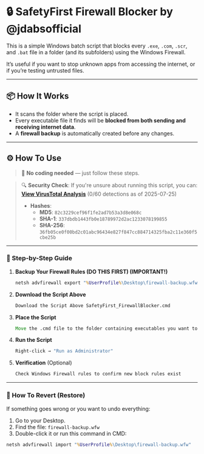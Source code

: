 # 🔒 SafetyFirst Firewall Blocker by @jdabsofficial

This is a simple Windows batch script that blocks every `.exe`, `.com`, `.scr`, and `.bat` file in a folder (and its subfolders) using the Windows Firewall.

It’s useful if you want to stop unknown apps from accessing the internet, or if you’re testing untrusted files.

---

## 📦 How It Works

- It scans the folder where the script is placed.
- Every executable file it finds will be **blocked from both sending and receiving internet data**.
- A **firewall backup** is automatically created before any changes.

---

## ⚙️ How To Use

> 🧠 **No coding needed** — just follow these steps.

> 🔍 **Security Check**: If you're unsure about running this script, you can:  
> **[View VirusTotal Analysis](https://www.virustotal.com/gui/file/36fb05ce0f00bd2c01abc96434e827f847cc884714325fba2c11e360f5cbe25b?nocache=1)** (0/60 detections as of 2025-07-25)
> - **Hashes**:
>   - **MD5**: `82c3229cef96f1fe2ad7b53a3d8e068c`
>   - **SHA-1**: `337dbdb1443fb0e18789972d2ac1233078199855`
>   - **SHA-256**: `36fb05ce0f00bd2c01abc96434e827f847cc884714325fba2c11e360f5cbe25b`

---

### 🔐 Step-by-Step Guide

1. **Backup Your Firewall Rules (DO THIS FIRST) (IMPORTANT!)**
   ```cmd
   netsh advfirewall export "%UserProfile%\Desktop\firewall-backup.wfw"
2. **Download the Script Above**
   ```cmd
   Download the Script Above SafetyFirst_FirewallBlocker.cmd
3. **Place the Script**
    ```cmd
    Move the .cmd file to the folder containing executables you want to block
4. **Run the Script**
    ```cmd
    Right-click → "Run as Administrator"
5. **Verification** (Optional)
   ```cmd
   Check Windows Firewall rules to confirm new block rules exist

---

### 🧼 How To Revert (Restore)

If something goes wrong or you want to undo everything:

1. Go to your Desktop.
2. Find the file: `firewall-backup.wfw`
3. Double-click it or run this command in CMD:

```cmd
netsh advfirewall import "%UserProfile%\Desktop\firewall-backup.wfw"
